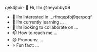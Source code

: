 qek4jtuir- 👋 Hi, I’m @heyabby09
- 👀 I’m interested in ...rfmqepfoj9qerpoqf
- 🌱 I’m currently learning ...
- 💞️ I’m looking to collaborate on ...
- 📫 How to reach me ...
- 😄 Pronouns: ...
- ⚡ Fun fact: ...

<!---
heyabby09/heyabby09 is a ✨ special ✨ repository because its `README.md` (this file) appears on your GitHub profile.
You can click the Preview link to take a look at your changes.
--->
